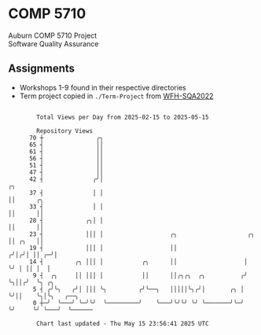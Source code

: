 # COMP 5710
Auburn COMP 5710 Project  
Software Quality Assurance

## Assignments
- Workshops 1-9 found in their respective directories
- Term project copied in `./Term-Project` from [WFH-SQA2022](https://github.com/wumphlett/WFH-SQA2022-AUBURN)

```

        Total Views per Day from 2025-02-15 to 2025-05-15

        Repository Views
      70 ┼               ╭╮
      65 ┤               ││
      61 ┤               ││
      56 ┤               ││
      51 ┤               ││
      47 ┤               ││
      42 ┤              ╭╯│                                            ╭╮
      37 ┤              │ │                                            ││      ╭╮
      33 ┤              │ │                                            ││      ││
      28 ┤            ╭╮│ │                                            ││      ││
      23 ┤            │││ │                   ╭╮                    ╭╮ ││ ╭╮   ││
      19 ┤            │││ │                   ││                   ╭╯│╭╯│ ││ ╭─╯│
      14 ┤         ╭╮ │││ │           ╭╮      ││                   │ ╰╯ │ ││ │  │
       9 ┤  ╭╮     ││ │││ │           ││      ││╭╮╭╮  ╭╮          ╭╯    ╰╮││╭╯  ╰╮ ╭╮
       5 ┤ ╭╯╰╮   ╭╯│ │││ ╰╮         ╭╯╰──╮   │││││╰╮╭╯│       ╭╮ │      ╰╯││    ╰╮│╰╮   ╭──╮
       0 ┼─╯  ╰───╯ ╰─╯╰╯  ╰─────────╯    ╰───╯╰╯╰╯ ╰╯ ╰───────╯╰─╯        ╰╯     ╰╯ ╰───╯  ╰──────

        Chart last updated - Thu May 15 23:56:41 2025 UTC
        
```
